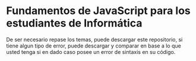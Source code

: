 # Fundamentos de JavaScript para los estudiantes de Informática

De ser necesario repase los temas, puede descargar este repositorio, si tiene algun tipo de error, puede descargar y comparar en base a lo que usted tenga si en dado caso posee un error de sintaxis en su código.